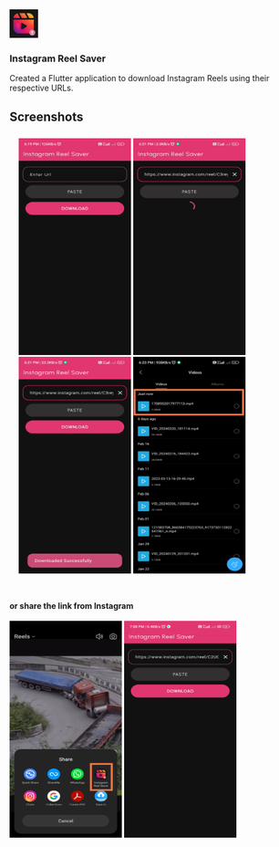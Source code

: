 
<img src="https://github.com/Vrushabh102/instagram_reel_saver/blob/main/assets/logo.png" width="50" height="50">
<h3>Instagram Reel Saver </h3>
Created a Flutter application to download Instagram Reels using their respective URLs.


## Screenshots

<div style="padding-top: 8px; padding-bottom: 8px; padding-left: 16px; padding-right: 16px;">
    <img src="https://github.com/Vrushabh102/instagram_reel_saver/blob/main/Releases/Screenshots/1.jpg" width="197" height="380">
    <img src="https://github.com/Vrushabh102/instagram_reel_saver/blob/main/Releases/Screenshots/2.jpg" width="197" height="380">
    <img src="https://github.com/Vrushabh102/instagram_reel_saver/blob/main/Releases/Screenshots/3.jpg" width="197" height="380">
    <img src="https://github.com/Vrushabh102/instagram_reel_saver/blob/main/Releases/Screenshots/4.jpg" width="197" height="380">
    
</div>

<br>
<h4>or share the link from Instagram</h4>
<div>
    <img src="https://github.com/Vrushabh102/instagram_reel_saver/blob/main/Releases/Screenshots/2.1.jpg" width="197" height="380">
    <img src="https://github.com/Vrushabh102/instagram_reel_saver/blob/main/Releases/Screenshots/2.2.jpg" width="197" height="380">
</div>
